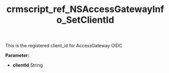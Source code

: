 ﻿---
title: crmscript_ref_NSAccessGatewayInfo_SetClientId
description: NSAccessGatewayInfo.SetClientId(String clientId)
intellisense: NSAccessGatewayInfo.SetClientId
keywords: NSAccessGatewayInfo, GetClientId
so.topic: reference
---

This is the registered client_id for AccessGateway OIDC

**Parameter:** 
 - **clientId** String

